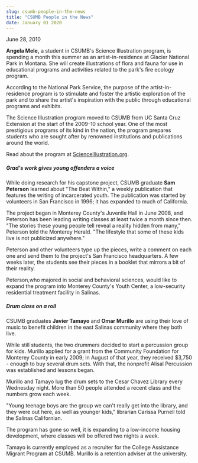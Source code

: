 ```yaml
---
slug: csumb-people-in-the-news
title: "CSUMB People in the News"
date: January 01 2020
---
```


  
<p>June 28, 2010</p>
<p>
  <strong>Angela Mele,</strong> a student in CSUMB's Science Illustration
  program, is spending a month this summer as an artist&#45;in&#45;residence at
  Glacier National Park in Montana. She will create illustrations of flora and
  fauna for use in educational programs and activities related to the park's
  fire ecology program.
</p>
<p>
  According to the National Park Service, the purpose of the
  artist&#45;in&#45;residence program is to stimulate and foster the artistic
  exploration of the park and to share the artist's inspiration with the public
  through educational programs and exhibits.
</p>
<p>
  The Science Illustration program moved to CSUMB from UC Santa Cruz Extension
  at the start of the 2009&#45;10 school year. One of the most prestigious
  programs of its kind in the nation, the program prepares students who are
  sought after by renowned institutions and publications around the world.
</p>
<p>
  Read about the program at
  <a href="https://scienceillustration.org/">ScienceIllustration.org</a>.
</p>
<h5>Grad's work gives young offenders a voice</h5>
<p>
  While doing research for his capstone project, CSUMB graduate
  <strong>Sam Peterson</strong> learned about "The Beat Within," a weekly
  publication that features the writing of incarcerated youth. The publication
  was started by volunteers in San Francisco in 1996; it has expanded to much of
  California.
</p>
<p>
  The project began in Monterey County's Juvenile Hall in June 2008, and
  Peterson has been leading writing classes at least twice a month since then.
  "The stories these young people tell reveal a reality hidden from many,"
  Peterson told the Monterey Herald. "The lifestyle that some of these kids live
  is not publicized anywhere."
</p>
<p>
  Peterson and other volunteers type up the pieces, write a comment on each one
  and send them to the project's San Francisco headquarters. A few weeks later,
  the students see their pieces in a booklet that mirrors a bit of their
  reality.
</p>
<p>
  Peterson,who majored in social and behavioral sciences, would like to expand
  the program into Monterey County's Youth Center, a low&#45;security
  residential treatment facility in Salinas.
</p>
<h5>Drum class on a roll</h5>
<p>
  CSUMB graduates <strong>Javier Tamayo</strong> and
  <strong>Omar Murillo</strong> are using their love of music to benefit
  children in the east Salinas community where they both live.
</p>
<p>
  While still students, the two drummers decided to start a percussion group for
  kids. Murillo applied for a grant from the Community Foundation for Monterey
  County in early 2009; in August of that year, they received $3,750 &#45;
  enough to buy several drum sets. With that, the nonprofit Alisal Percussion
  was established and lessons began.
</p>
<p>
  Murillo and Tamayo lug the drum sets to the Cesar Chavez Library every
  Wednesday night. More than 50 people attended a recent class and the numbers
  grow each week.
</p>
<p>
  "Young teenage boys are the group we can't really get into the library, and
  they were out here, as well as younger kids," librarian Carissa Purnell told
  the Salinas Californian.
</p>
<p>
  The program has gone so well, it is expanding to a low&#45;income housing
  development, where classes will be offered two nights a week.
</p>
<p>
  Tamayo is currently employed as a recruiter for the College Assistance Migrant
  Program at CSUMB. Murillo is a retention adviser at the university.
</p>
 
